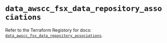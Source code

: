 # `data_awscc_fsx_data_repository_associations`

Refer to the Terraform Registory for docs: [`data_awscc_fsx_data_repository_associations`](https://registry.terraform.io/providers/hashicorp/awscc/0.70.0/docs/data-sources/fsx_data_repository_associations).
